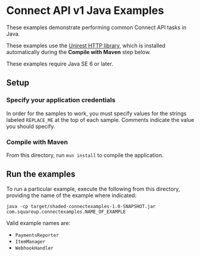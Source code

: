 # Connect API v1 Java Examples

These examples demonstrate performing common Connect API tasks in Java.

These examples use the [Unirest HTTP library](http://unirest.io/java.html), which is
installed automatically during the **Compile with Maven** step below.

These examples require Java SE 6 or later.

## Setup

### Specify your application credentials

In order for the samples to work, you must specify values for the strings labeled `REPLACE_ME`
at the top of each sample. Comments indicate the value you should specify.


### Compile with Maven

From this directory, run `mvn install` to compile the application.


## Run the examples

To run a particular example, execute the following from this directory, providing the name 
of the example where indicated:

    java -cp target/shaded-connectexamples-1.0-SNAPSHOT.jar com.squareup.connectexamples.NAME_OF_EXAMPLE

Valid example names are:

* `PaymentsReporter`
* `ItemManager`
* `WebhookHandler`